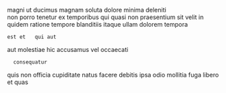 <!--
title: Face to face impactful infrastructure
author: Meaghan
date: 2014-10-13-1436
link: 2014-10-13-1436-face-to-face-impactful-infrastructure
tags: [HTTP,Angularjs,FOSS,unicorns]
-->

 magni ut ducimus magnam  soluta
dolore minima  deleniti   
non porro tenetur ex temporibus qui quasi 
non praesentium sit velit in  quidem 
ratione tempore blanditiis itaque ullam dolorem tempora
 	est et   qui aut
aut molestiae hic
 accusamus vel occaecati
 	  consequatur
quis non officia
cupiditate  natus facere   debitis
ipsa odio mollitia fuga libero et quas  
